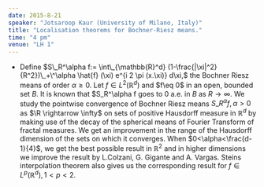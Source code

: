 ```yaml
---
date: 2015-8-21
speaker: "Jotsaroop Kaur (University of Milano, Italy)"
title: "Localisation theorems for Bochner-Riesz means."
time: "4 pm" 
venue: "LH 1"
---
```

- Define $S\_R^\alpha f:= \int\_{\mathbb{R}^d} (1-\frac{|\xi|^2}{R^2})\_+\^\alpha \hat{f} (\xi) e^{i 2 \pi (x.\xi)} d\xi,$ the Bochner Riesz means of order $\alpha \geq 0.$ Let $f\in L^2(\mathbb{R}^d)$ and $f\eq 0$ in an open, bounded set $B.$ It is known that $S_R^\alpha f goes to 0 a.e. in $B$ as $R\rightarrow\infty.$ We study the pointwise convergence of Bochner Riesz means $S\_{R}^\alpha f, \alpha>0$ as $\R \rightarrow \infty$ on sets of positive Hausdorff measure in $\mathbb{R}^d$ by making use of the decay of the spherical means of Fourier Transform of fractal measures. We get an improvement in the range of the Hausdorff dimension of the sets on which it converges. When $0<\alpha<\frac{d-1}{4}$, we get the best possible result in $\mathbb{R}^2$ and in higher dimensions we improve the result by L.Colzani, G. Gigante and A. Vargas. Steins interpolation theorem also gives us the corresponding result for $f\in L^p(\mathbb{R}^d), 1<p<2.$
